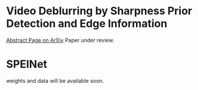 # Video Deblurring by Sharpness Prior Detection and Edge Information
[Abstract Page on ArXiv](https://arxiv.org/abs/2301.12345) Paper under review.

# SPEINet
weights and data will be available soon.
